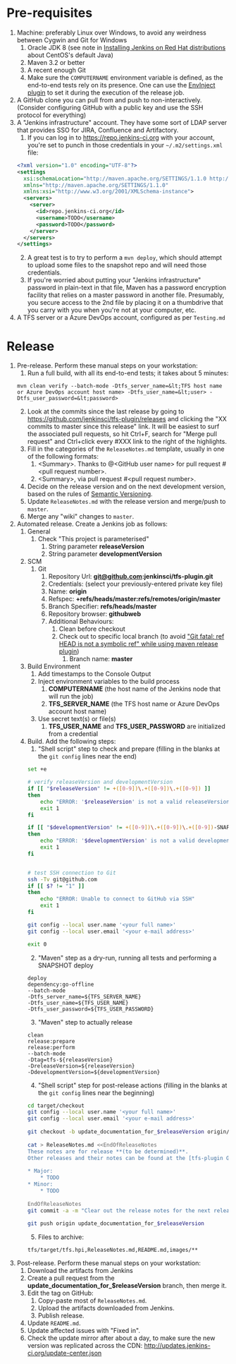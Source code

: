 Pre-requisites
==============

1. Machine: preferably Linux over Windows, to avoid any weirdness between Cygwin and Git for Windows
    1. Oracle JDK 8 (see note in [Installing Jenkins on Red Hat distributions](https://wiki.jenkins-ci.org/display/JENKINS/Installing+Jenkins+on+Red+Hat+distributions) about CentOS's default Java)
    1. Maven 3.2 or better
    1. A recent enough Git
    1. Make sure the `COMPUTERNAME` environment variable is defined, as the end-to-end tests rely on its presence.  One can use the [EnvInject plugin](https://wiki.jenkins-ci.org/display/JENKINS/EnvInject+Plugin) to set it during the execution of the release job.
1. A GitHub clone you can pull from and push to non-interactively. (Consider configuring GitHub with a public key and use the SSH protocol for everything)
1. A "Jenkins infrastructure" account.  They have some sort of LDAP server that provides SSO for JIRA, Confluence and Artifactory.
    1. If you can log in to https://repo.jenkins-ci.org with your account, you're set to punch in those credentials in your `~/.m2/settings.xml` file:
    ```xml
    <?xml version="1.0" encoding="UTF-8"?>
    <settings
      xsi:schemaLocation="http://maven.apache.org/SETTINGS/1.1.0 http://maven.apache.org/xsd/settings-1.1.0.xsd" 
      xmlns="http://maven.apache.org/SETTINGS/1.1.0"
      xmlns:xsi="http://www.w3.org/2001/XMLSchema-instance">
      <servers>
        <server>
          <id>repo.jenkins-ci.org</id>
          <username>TODO</username>
          <password>TODO</password>
        </server>
      </servers>
    </settings>
    ```
    2. A great test is to try to perform a `mvn deploy`, which should attempt to upload some files to the snapshot repo and will need those credentials.
	3. If you're worried about putting your "Jenkins infrastructure" password  in plain-text in that file, Maven has a password encryption facility that relies on a master password in another file.  Presumably, you secure access to the 2nd file by placing it on a thumbdrive that you carry with you when you're not at your computer, etc.
1. A TFS server or a Azure DevOps account, configured as per `Testing.md`

Release
=======

1. Pre-release.  Perform these manual steps on your workstation:
    1. Run a full build, with all its end-to-end tests; it takes about 5 minutes:
    ```
    mvn clean verify --batch-mode -Dtfs_server_name=&lt;TFS host name or Azure DevOps account host name> -Dtfs_user_name=&lt;user> -Dtfs_user_password=&lt;password>
    ```
    2. Look at the commits since the last release by going to https://github.com/jenkinsci/tfs-plugin/releases and clicking the "XX commits to master since this release" link.  It will be easiest to surf the associated pull requests, so hit Ctrl+F, search for "Merge pull request" and Ctrl+click every #XXX link to the right of the highlights.
    3. Fill in the categories of the `ReleaseNotes.md` template, usually in one of the following formats:
        1. &lt;Summary>. Thanks to @&lt;GitHub user name> for pull request #&lt;pull request number>.
        2. &lt;Summary>, via pull request #&lt;pull request number>.
    4. Decide on the release version and on the next development version, based on the rules of [Semantic Versioning](http://semver.org/).
    5. Update `ReleaseNotes.md` with the release version and merge/push to `master`.
    6. Merge any "wiki" changes to `master`.
2. Automated release.  Create a Jenkins job as follows:
    1. General
        1. Check "This project is parameterised"
            1. String parameter **releaseVersion**
            2. String parameter **developmentVersion**
    2. SCM
        1. Git
            1. Repository Url: **git@github.com:jenkinsci/tfs-plugin.git**
            2. Credentials: (select your previously-entered private key file)
            3. Name: **origin**
            4. Refspec: **+refs/heads/master:refs/remotes/origin/master**
			5. Branch Specifier: **refs/heads/master**
			6. Repository browser: **githubweb**
			7. Additional Behaviours:
			    1. Clean before checkout
				2. Check out to specific local branch (to avoid ["Git fatal: ref HEAD is not a symbolic ref" while using maven release plugin](https://stackoverflow.com/a/21184154/))
					1. Branch name: **master**
    3. Build Environment
		1. Add timestamps to the Console Output
		2. Inject environment variables to the build process
		    1. **COMPUTERNAME** (the host name of the Jenkins node that will run the job)
            2. **TFS_SERVER_NAME** (the TFS host name or Azure DevOps account host name)
        3. Use secret text(s) or file(s)
			1. **TFS_USER_NAME** and **TFS_USER_PASSWORD** are initialized from a credential
    4. Build. Add the following steps:
        1. "Shell script" step to check and prepare (filling in the blanks at the `git config` lines near the end)
        ```bash
        set +e

        # verify releaseVersion and developmentVersion
        if [[ "$releaseVersion" != +([0-9])\.+([0-9])\.+([0-9]) ]]
        then
            echo "ERROR: '$releaseVersion' is not a valid releaseVersion"
            exit 1
        fi

        if [[ "$developmentVersion" != +([0-9])\.+([0-9])\.+([0-9])-SNAPSHOT ]]
        then
            echo "ERROR: '$developmentVersion' is not a valid developmentVersion"
            exit 1
        fi


        # test SSH connection to Git
        ssh -Tv git@github.com
        if [[ $? != "1" ]]
        then
            echo "ERROR: Unable to connect to GitHub via SSH"
            exit 1
        fi

        git config --local user.name '<your full name>'
        git config --local user.email '<your e-mail address>'

        exit 0
        ```
        2. "Maven" step as a dry-run, running all tests and performing a SNAPSHOT deploy
        ```
        deploy
        dependency:go-offline
        --batch-mode
        -Dtfs_server_name=${TFS_SERVER_NAME}
        -Dtfs_user_name=${TFS_USER_NAME}
        -Dtfs_user_password=${TFS_USER_PASSWORD}
        ```
        3. "Maven" step to actually release
        ```
        clean
        release:prepare
        release:perform
        --batch-mode
        -Dtag=tfs-${releaseVersion}
        -DreleaseVersion=${releaseVersion}
        -DdevelopmentVersion=${developmentVersion}
        ```
        4. "Shell script" step for post-release actions (filling in the blanks at the `git config` lines near the beginning)
        ```bash
        cd target/checkout
        git config --local user.name '<your full name>'
        git config --local user.email '<your e-mail address>'
         
        git checkout -b update_documentation_for_$releaseVersion origin/master
         
        cat > ReleaseNotes.md <<EndOfReleaseNotes
        These notes are for release **(to be determined)**.
        Other releases and their notes can be found at the [tfs-plugin GitHub Releases](https://github.com/jenkinsci/tfs-plugin/releases) page.
         
        * Major:
            * TODO
        * Minor:
            * TODO
         
        EndOfReleaseNotes
        git commit -a -m "Clear out the release notes for the next release"
         
        git push origin update_documentation_for_$releaseVersion
        ```
        5. Files to archive:
        ```
        tfs/target/tfs.hpi,ReleaseNotes.md,README.md,images/**
        ```
3. Post-release.  Perform these manual steps on your workstation:
    1. Download the artifacts from Jenkins
    2. Create a pull request from the **update_documentation_for_$releaseVersion** branch, then merge it.
    3. Edit the tag on GitHub:
        1. Copy-paste most of `ReleaseNotes.md`.
        2. Upload the artifacts downloaded from Jenkins.
        3. Publish release.
    4. Update `README.md`.
    5. Update affected issues with "Fixed in".
    6. Check the update mirror after about a day, to make sure the new version was replicated across the CDN: http://updates.jenkins-ci.org/update-center.json
